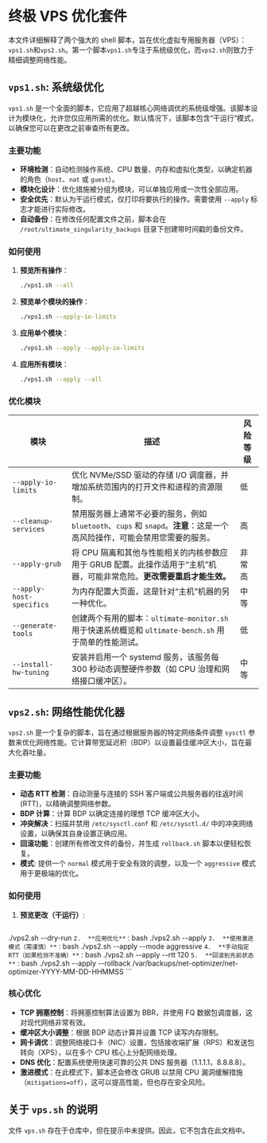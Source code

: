 
# 终极 VPS 优化套件

本文件详细解释了两个强大的 shell 脚本，旨在优化虚拟专用服务器（VPS）：`vps1.sh`和`vps2.sh`。第一个脚本`vps1.sh`专注于系统级优化，而`vps2.sh`则致力于精细调整网络性能。

## `vps1.sh`: 系统级优化

`vps1.sh` 是一个全面的脚本，它应用了超越核心网络调优的系统级增强。该脚本设计为模块化，允许您仅应用所需的优化。默认情况下，该脚本包含“干运行”模式，以确保您可以在更改之前审查所有更改。

### 主要功能

*   **环境检测**：自动检测操作系统、CPU 数量、内存和虚拟化类型，以确定机器的角色（`host`、`nat` 或 `guest`）。
*   **模块化设计**：优化措施被分组为模块，可以单独应用或一次性全部应用。
*   **安全优先**：默认为干运行模式，仅打印将要执行的操作。需要使用 `--apply` 标志才能进行实际修改。
*   **自动备份**：在修改任何配置文件之前，脚本会在 `/root/ultimate_singularity_backups` 目录下创建带时间戳的备份文件。

### 如何使用

1. **预览所有操作**：
    ```bash
    ./vps1.sh --all
    ```
2.  **预览单个模块的操作**：
    ```bash
    ./vps1.sh --apply-io-limits
    ```
3.  **应用单个模块**：
    ```bash
    ./vps1.sh --apply --apply-io-limits
    ```
4. **应用所有模块**：
    ```bash
    ./vps1.sh --apply --all
    ```

### 优化模块

| 模块 | 描述 | 风险等级 |
| --- | --- | --- |
| `--apply-io-limits` | 优化 NVMe/SSD 驱动的存储 I/O 调度器，并增加系统范围内的打开文件和进程的资源限制。 | 低 |
| `--cleanup-services` | 禁用服务器上通常不必要的服务，例如 `bluetooth`、`cups` 和 `snapd`。**注意**：这是一个高风险操作，可能会禁用您需要的服务。 | 高 |
| `--apply-grub` | 将 CPU 隔离和其他与性能相关的内核参数应用于 GRUB 配置。此操作适用于“主机”机器，可能非常危险。**更改需要重启才能生效。** | 非常高 |
| `--apply-host-specifics` | 为内存配置大页面，这是针对“主机”机器的另一种优化。 | 中等 |
| `--generate-tools` | 创建两个有用的脚本：`ultimate-monitor.sh` 用于快速系统概览和 `ultimate-bench.sh` 用于简单的性能测试。 | 低 |
| `--install-hw-tuning` | 安装并启用一个 systemd 服务，该服务每 300 秒动态调整硬件参数（如 CPU 治理和网络接口缓冲区）。 | 中等 |

## `vps2.sh`: 网络性能优化器

`vps2.sh` 是一个复杂的脚本，旨在通过根据服务器的特定网络条件调整 `sysctl` 参数来优化网络性能。它计算带宽延迟积（BDP）以设置最佳缓冲区大小，旨在最大化吞吐量。

### 主要功能

*   **动态 RTT 检测**：自动测量与连接的 SSH 客户端或公共服务器的往返时间 (RTT)，以精确调整网络参数。
*   **BDP 计算**：计算 BDP 以确定连接的理想 TCP 缓冲区大小。
*   **冲突解决**：扫描并禁用 `/etc/sysctl.conf` 和 `/etc/sysctl.d/` 中的冲突网络设置，以确保其自身设置正确应用。
*   **回滚功能**：创建所有修改文件的备份，并生成 `rollback.sh` 脚本以便轻松恢复。
*   **模式**: 提供一个 `normal` 模式用于安全有效的调整，以及一个 `aggressive` 模式用于更极端的优化。

### 如何使用

1.  **预览更改（干运行）**:
    ```bash
./vps2.sh --dry-run
    ```
2.  **应用优化**：
    ```bash
./vps2.sh --apply
    ```
3.  **使用激进模式（需谨慎）**：
    ```bash
./vps2.sh --apply --mode aggressive
    ```
4.  **手动指定 RTT（如果检测不准确）**：
    ```bash
./vps2.sh --apply --rtt 120
    ```
5.  **回滚到先前状态**：
    ```bash
./vps2.sh --apply --rollback /var/backups/net-optimizer/net-optimizer-YYYY-MM-DD-HHMMSS
    ```

### 核心优化

*   **TCP 拥塞控制**：将拥塞控制算法设置为 BBR，并使用 FQ 数据包调度器，这对现代网络非常有效。
*   **缓冲区大小调整**：根据 BDP 动态计算并设置 TCP 读写内存限制。
*   **网卡调优**：调整网络接口卡（NIC）设置，包括接收端扩展（RPS）和发送包转向（XPS），以在多个 CPU 核心上分配网络处理。
*   **DNS 优化**：配置系统使用快速可靠的公共 DNS 服务器（1.1.1.1，8.8.8.8）。
*   **激进模式**：在此模式下，脚本还会修改 GRUB 以禁用 CPU 漏洞缓解措施（`mitigations=off`），这可以提高性能，但也存在安全风险。

## 关于 `vps.sh` 的说明

文件 `vps.sh` 存在于仓库中，但在提示中未提供。因此，它不包含在此文档中。
